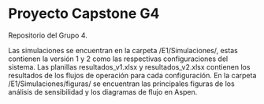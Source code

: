 # Proyecto Capstone G4

Repositorio del Grupo 4.

Las simulaciones se encuentran en la carpeta /E1/Simulaciones/, estas contienen la versión 1 y 2 como las respectivas configuraciones del sistema.
Las planillas resultados_v1.xlsx y resultados_v2.xlsx contienen los resultados de los flujos de operación para cada configuración.
En la carpeta /E1/Simulaciones/figuras/ se encuentran las principales figuras de los análisis de sensibilidad y los diagramas de flujo en Aspen.
